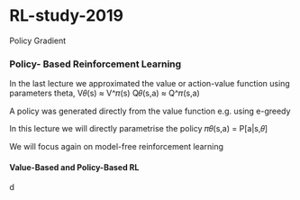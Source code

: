 # RL-study-2019

Policy Gradient

### Policy- Based Reinforcement Learning

  In the last lecture we approximated the value or action-value function using parameters theta,
    V𝜃(s)   ≈ V^𝜋(s)
    Q𝜃(s,a) ≈ Q^𝜋(s,a)

  A policy was generated directly from the value function
    e.g. using e-greedy

  In this lecture we will directly parametrise the policy
    𝜋𝜃(s,a) = P[a|s,𝜃]

  We will focus again on model-free reinforcement learning

#### Value-Based and Policy-Based RL
















d
